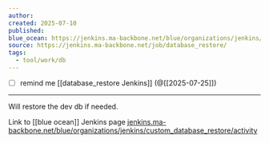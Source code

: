 ```yaml
---
author:
created: 2025-07-10
published:
blue_ocean: https://jenkins.ma-backbone.net/blue/organizations/jenkins/custom_database_restore/activity
source: https://jenkins.ma-backbone.net/job/database_restore/
tags:
  - tool/work/db
---
```


- [ ] remind me [[database_restore Jenkins]] (@[[2025-07-25]])
___

Will restore the dev db if needed.

Link to [[blue ocean]] Jenkins page
[jenkins.ma-backbone.net/blue/organizations/jenkins/custom\_database\_restore/activity](https://jenkins.ma-backbone.net/blue/organizations/jenkins/custom_database_restore/activity)

